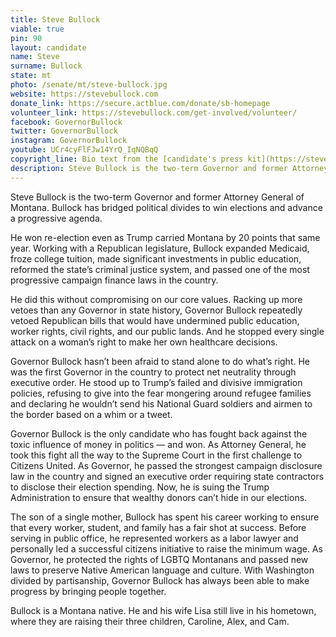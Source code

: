 ```yaml
---
title: Steve Bullock
viable: true
pin: 90
layout: candidate
name: Steve
surname: Bullock
state: mt
photo: /senate/mt/steve-bullock.jpg
website: https://stevebullock.com
donate_link: https://secure.actblue.com/donate/sb-homepage
volunteer_link: https://stevebullock.com/get-involved/volunteer/
facebook: GovernorBullock
twitter: GovernorBullock
instagram: GovernorBullock
youtube: UCr4cyFlFJw14YrQ_IqNQBqQ
copyright_line: Bio text from the [candidate's press kit](https://stevebullock.com/press-kit/) may be &copy; Bullock for President.
description: Steve Bullock is the two-term Governor and former Attorney General of Montana. He’s gotten a lot of progressive things done, even with a Republican legislature.
---
```

Steve Bullock is the two-term Governor and former Attorney General of Montana. Bullock has bridged political divides to win elections and advance a progressive agenda.

He won re-election even as Trump carried Montana by 20 points that same year. Working with a Republican legislature, Bullock expanded Medicaid, froze college tuition, made significant investments in public education, reformed the state’s criminal justice system, and passed one of the most progressive campaign finance laws in the country.

He did this without compromising on our core values. Racking up more vetoes than any Governor in state history, Governor Bullock repeatedly vetoed Republican bills that would have undermined public education, worker rights, civil rights, and our public lands. And he stopped every single attack on a woman’s right to make her own healthcare decisions.

Governor Bullock hasn’t been afraid to stand alone to do what’s right. He was the first Governor in the country to protect net neutrality through executive order. He stood up to Trump’s failed and divisive immigration policies, refusing to give into the fear mongering around refugee families and declaring he wouldn’t send his National Guard soldiers and airmen to the border based on a whim or a tweet.

Governor Bullock is the only candidate who has fought back against the toxic influence of money in politics — and won. As Attorney General, he took this fight all the way to the Supreme Court in the first challenge to Citizens United. As Governor, he passed the strongest campaign disclosure law in the country and signed an executive order requiring state contractors to disclose their election spending. Now, he is suing the Trump Administration to ensure that wealthy donors can’t hide in our elections.

The son of a single mother, Bullock has spent his career working to ensure that every worker, student, and family has a fair shot at success. Before serving in public office, he represented workers as a labor lawyer and personally led a successful citizens initiative to raise the minimum wage. As Governor, he protected the rights of LGBTQ Montanans and passed new laws to preserve Native American language and culture. With Washington divided by partisanship, Governor Bullock has always been able to make progress by bringing people together.

Bullock is a Montana native. He and his wife Lisa still live in his hometown, where they are raising their three children, Caroline, Alex, and Cam.
